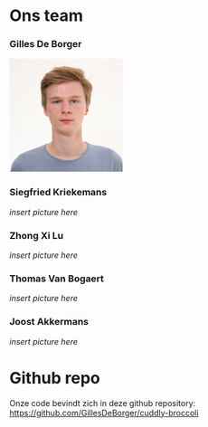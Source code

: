# Ons team 
### Gilles De Borger 

<img src="https://github.com/KriekemansSiegfried/KriekemansSiegfried.github.io/blob/master/images/gilles.jpg" width="200">

### Siegfried Kriekemans 
*insert picture here* 
### Zhong Xi Lu 
*insert picture here* 
### Thomas Van Bogaert 
*insert picture here* 
### Joost Akkermans 
*insert picture here* 

# Github repo 

Onze code bevindt zich in deze github repository: https://github.com/GillesDeBorger/cuddly-broccoli

